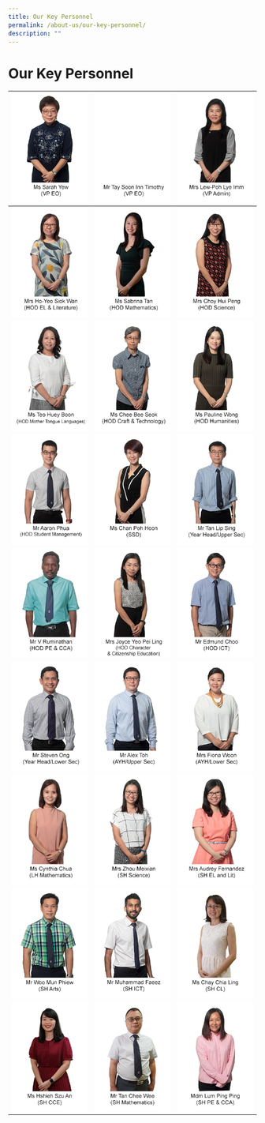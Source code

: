 ```yaml
---
title: Our Key Personnel
permalink: /about-us/our-key-personnel/
description: ""
---
```

# **Our Key Personnel**

| ![](/images/Keypersonnel/sarah%20yew.jpg)|![](/images/Keypersonnel/timothytay.jpg) |![](/images/Keypersonnel/lewpohlyeimm.jpg)|
| -------- | -------- | -------- |
|![](/images/Keypersonnel/yeo%20siok%20wan.jpg)|![](/images/sabrinatan.jpg)|![](/images/Keypersonnel/choy%20hui%20peng.jpg) |
|![](/images/Keypersonnel/teo%20hui%20boon.jpg)|![](/images/Keypersonnel/chee%20bee%20siok.jpg)|![](/images/Keypersonnel/pauline%20wong.jpg)|
|![](/images/Keypersonnel/aaron%20phua.jpg)|![](/images/Keypersonnel/chan%20poh%20hoon.jpg)|![](/images/Keypersonnel/tan%20lip%20sing.jpg)|
|![](/images/Keypersonnel/v%20rumi.jpg)|![](/images/Keypersonnel/joyce%20chong.jpg)|![](/images/Keypersonnel/edmund%20choo.jpg)|
|![](/images/Keypersonnel/steven%20ong.jpg)|![](/images/Keypersonnel/alextoh.jpg)|![](/images/Keypersonnel/mrs%20fiona%20woon.jpg)|
|![](/images/Keypersonnel/ms%20cynthia%20chua.jpg)|![](/images/Keypersonnel/mrs%20zhou%20meixian.jpg)|![](/images/Keypersonnel/mrs%20audrey%20fernandez.jpg)|
|![](/images/Keypersonnel/woomunphiew.jpg)|![](/images/Keypersonnel/m%20faeez.jpg)|![](/images/chialing1.jpg)|
|![](/images/szuan1.jpg)|![](/images/cheewee.jpg)|![](/images/Keypersonnel/mdm%20lum%20ping%20ping.jpg)|
